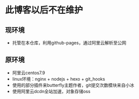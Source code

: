# 此博客以后不在维护
## 现环境
* 托管在本仓库，利用github-pages，通过阿里云解析至公网
## 原环境
* 阿里云centos7.9
* linux环境：nginx + nodejs + hexo + git_hooks
* 使用的部分插件来butterfly主题作者，git提交次数模块来自小冰
* 使用阿里云dcdn全站加速，对象存储oss
